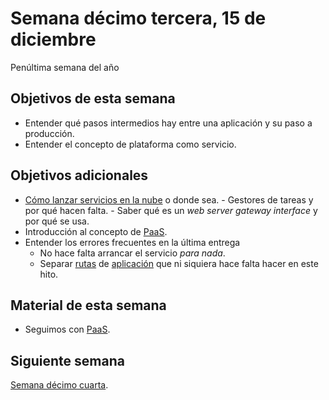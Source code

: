 # Semana décimo tercera, 15 de diciembre

Penúltima semana del año


## Objetivos de esta semana

- Entender qué pasos intermedios hay entre una aplicación y su paso a
  producción.
- Entender el concepto de plataforma como servicio.

## Objetivos adicionales

- [Cómo lanzar servicios en la
  nube](http://jj.github.io/IV/documentos/temas/Microservicios#microservicios-en-producci%C3%B3n) o
  donde sea.
      - Gestores de tareas y por qué hacen falta.
      - Saber qué es un *web server gateway interface* y por qué se
        usa.
- Introducción al concepto
        de [PaaS](http://jj.github.io/IV/documentos/temas/PaaS).
- Entender los errores frecuentes en la última entrega
  - No hace falta arrancar el servicio *para nada*.
  - Separar
    [rutas](https://github.com/JJ/node-app-cc/blob/master/lib/Rutas.js) de
    [aplicación](https://github.com/JJ/node-app-cc/blob/master/lib/index.js) que
    ni siquiera hace falta hacer en este hito.


## Material de esta semana

- Seguimos con [PaaS](http://jj.github.io/IV/documentos/temas/PaaS).

## Siguiente semana

[Semana décimo cuarta](semana-14.md).
